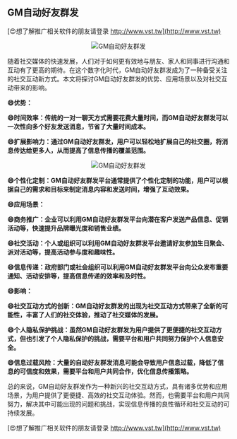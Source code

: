 ## **GM自动好友群发**

[😍想了解推广相关软件的朋友请登录 http://www.vst.tw](http://www.vst.tw)

 <center><img src="https://vst.tw/MP4/tuiguang/png/8.png" alt="GM自动好友群发"></center>

随着社交媒体的快速发展，人们对于如何更有效地与朋友、家人和同事进行沟通和互动有了更高的期待。在这个数字化时代，GM自动好友群发成为了一种备受关注的社交互动新方式。本文将探讨GM自动好友群发的优势、应用场景以及对社交互动带来的影响。

**😄优势：**

**😄时间效率：传统的一对一聊天方式需要花费大量时间，而GM自动好友群发可以一次性向多个好友发送消息，节省了大量时间成本。**

**😄扩展影响力：通过GM自动好友群发，用户可以轻松地扩展自己的社交圈，将消息传达给更多人，从而提高了信息传播的覆盖范围。**

 <center><img src="https://vst.tw/MP4/tuiguang/png/0.png" alt="GM自动好友群发"></center>

**😄个性化定制：GM自动好友群发平台通常提供了个性化定制的功能，用户可以根据自己的需求和目标来制定消息内容和发送时间，增强了互动效果。**

**😄应用场景：**

**😄商务推广：企业可以利用GM自动好友群发平台向潜在客户发送产品信息、促销活动等，快速提升品牌曝光度和销售业绩。**

**😄社交活动：个人或组织可以利用GM自动好友群发平台邀请好友参加生日聚会、派对活动等，提高活动参与度和趣味性。**

**😄信息传递：政府部门或社会组织可以利用GM自动好友群发平台向公众发布重要通知、活动安排等，提高信息传递的效率和及时性。**

**😄影响：**

**😄社交互动方式的创新：GM自动好友群发的出现为社交互动方式带来了全新的可能性，丰富了人们的社交体验，推动了社交媒体的发展。**

**😄个人隐私保护挑战：虽然GM自动好友群发为用户提供了更便捷的社交互动方式，但也引发了个人隐私保护的挑战，需要平台和用户共同努力保护个人信息安全。**

**😄信息过载风险：大量的自动好友群发消息可能会导致用户信息过载，降低了信息的可信度和效果，需要平台和用户共同合作，优化信息传播策略。**

总的来说，GM自动好友群发作为一种新兴的社交互动方式，具有诸多优势和应用场景，为用户提供了更便捷、高效的社交互动体验。然而，也需要平台和用户共同努力，解决其中可能出现的问题和挑战，实现信息传播的良性循环和社交互动的可持续发展。

[😍想了解推广相关软件的朋友请登录 http://www.vst.tw](http://www.vst.tw)



